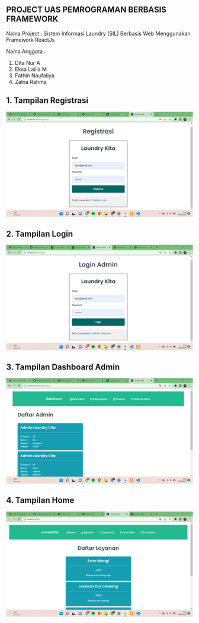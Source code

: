 ## PROJECT UAS PEMROGRAMAN BERBASIS FRAMEWORK

Nama Project : Sistem Informasi Laundry (SIL) Berbasis Web Menggunakan Framework ReactJs

Nama Anggota :
1. Dita Nur A
2. Eksa Lailia M
3. Fathin Naufaliya
4. Zalna Rahma


## 1. Tampilan Registrasi

![Screenshot Project-PBF](img/1.png)


## 2. Tampilan Login

![Screenshot Project-PBF](img/2.png)

## 3. Tampilan Dashboard Admin

![Screenshot Project-PBF](img/4.png)

## 4. Tampilan Home

![Screenshot Project-PBF](img/3.png)


